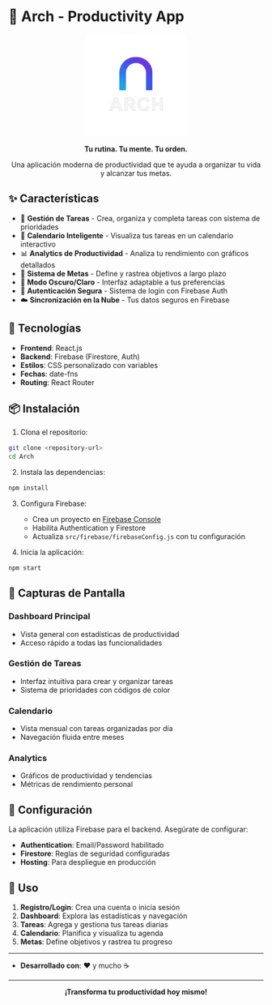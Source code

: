 # 🎯 Arch - Productivity App

<div align="center">
  <img src="public/images/a90f4370-8522-4e30-afb6-84c1dbeba61f.png" alt="Logo" width="200">
  
  **Tu rutina. Tu mente. Tu orden.**
  
  Una aplicación moderna de productividad que te ayuda a organizar tu vida y alcanzar tus metas.
</div>

## ✨ Características

- 📝 **Gestión de Tareas** - Crea, organiza y completa tareas con sistema de prioridades
- 📅 **Calendario Inteligente** - Visualiza tus tareas en un calendario interactivo
- 📊 **Analytics de Productividad** - Analiza tu rendimiento con gráficos detallados
- 🎯 **Sistema de Metas** - Define y rastrea objetivos a largo plazo
- 🌙 **Modo Oscuro/Claro** - Interfaz adaptable a tus preferencias
- 🔐 **Autenticación Segura** - Sistema de login con Firebase Auth
- ☁️ **Sincronización en la Nube** - Tus datos seguros en Firebase

## 🚀 Tecnologías

- **Frontend**: React.js
- **Backend**: Firebase (Firestore, Auth)
- **Estilos**: CSS personalizado con variables
- **Fechas**: date-fns
- **Routing**: React Router

## 📦 Instalación

1. Clona el repositorio:
```bash
git clone <repository-url>
cd Arch
```

2. Instala las dependencias:
```bash
npm install
```

3. Configura Firebase:
   - Crea un proyecto en [Firebase Console](https://console.firebase.google.com)
   - Habilita Authentication y Firestore
   - Actualiza `src/firebase/firebaseConfig.js` con tu configuración

4. Inicia la aplicación:
```bash
npm start
```

## 🎨 Capturas de Pantalla

### Dashboard Principal
- Vista general con estadísticas de productividad
- Acceso rápido a todas las funcionalidades

### Gestión de Tareas
- Interfaz intuitiva para crear y organizar tareas
- Sistema de prioridades con códigos de color

### Calendario
- Vista mensual con tareas organizadas por día
- Navegación fluida entre meses

### Analytics
- Gráficos de productividad y tendencias
- Métricas de rendimiento personal

## 🔧 Configuración

La aplicación utiliza Firebase para el backend. Asegúrate de configurar:

- **Authentication**: Email/Password habilitado
- **Firestore**: Reglas de seguridad configuradas
- **Hosting**: Para despliegue en producción

## 📱 Uso

1. **Registro/Login**: Crea una cuenta o inicia sesión
2. **Dashboard**: Explora las estadísticas y navegación
3. **Tareas**: Agrega y gestiona tus tareas diarias
4. **Calendario**: Planifica y visualiza tu agenda
5. **Metas**: Define objetivos y rastrea tu progreso

---

- **Desarrollado con**: ❤️ y mucho ☕

---

<div align="center">
  <strong>¡Transforma tu productividad hoy mismo!</strong>
</div>
